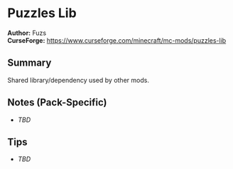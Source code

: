 # Puzzles Lib

**Author:** Fuzs  
**CurseForge:** https://www.curseforge.com/minecraft/mc-mods/puzzles-lib

## Summary
Shared library/dependency used by other mods.

## Notes (Pack-Specific)
- _TBD_

## Tips
- _TBD_

